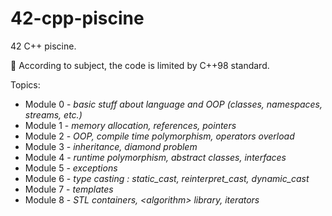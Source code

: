 # 42-cpp-piscine

42 С++ piscine.

📌 According to subject, the code is limited by C++98 standard.

Topics:

* Module 0 - *basic stuff about language and OOP (classes, namespaces, streams, etc.)*
* Module 1 - *memory allocation, references, pointers*
* Module 2 - *OOP, compile time polymorphism, operators overload*
* Module 3 - *inheritance, diamond problem*
* Module 4 - *runtime polymorphism, abstract classes, interfaces*
* Module 5 - *exceptions*
* Module 6 - *type casting : static_cast, reinterpret_cast, dynamic_cast*
* Module 7 - *templates*
* Module 8 - *STL containers, \<algorithm\> library, iterators*
